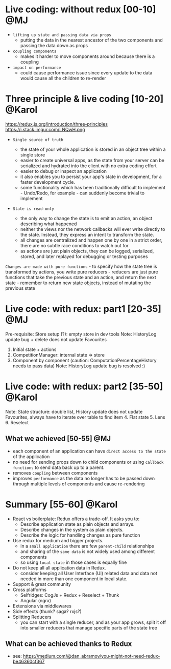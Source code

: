 # Live coding: without redux [00-10] @MJ
- `lifting up state and passing data via props` 
    - putting the data in the nearest ancestor of the two components and passing the data down as props
- `coupling components`
    - makes it harder to move components around because there is a coupling
- `impact on performance`
    - could cause performance issue since every update to the data would cause all the children to re-render

# Three principle & live coding [10-20] @Karol
https://redux.js.org/introduction/three-principles
https://i.stack.imgur.com/LNQwH.png

- `Single source of truth`
    - the state of your whole application is stored in an object tree within a single store
    - easier to create universal apps, as the state from your server can be serialized and hydrated into the client with no extra coding effort
    - easier to debug or inspect an application
    - it also enables you to persist your app's state in development, for a faster development cycle. 
    - some functionality which has been traditionally difficult to implement - Undo/Redo, for example - can suddenly become trivial to implement

- `State is read-only`
    - the only way to change the state is to emit an action, an object describing what happened
    - neither the views nor the network callbacks will ever write directly to the state. Instead, they express an intent to transform the state. 
    - all changes are centralized and happen one by one in a strict order, there are no subtle race conditions to watch out for
    - as actions are just plain objects, they can be logged, serialized, stored, and later replayed for debugging or testing purposes
    
`Changes are made with pure functions`
    - to specify how the state tree is transformed by actions, you write pure reducers
    - reducers are just pure functions that take the previous state and an action, and return the next state
    - remember to return new state objects, instead of mutating the previous state

# Live code: with redux: part1 [20-35] @MJ
Pre-requisite: Store setup (?): empty store in dev tools
Note: HistoryLog update bug + delete does not update Favourites
1. Initial state + actions
2. CompetitionManager: internal state => store
3. Component by component (caution: ComputationPercentageHistory needs to pass data)
Note: HistoryLog update bug is resolved :)

# Live code: with redux: part2 [35-50] @Karol
Note: State structure: double list, History update does not update Favourites, always have to iterate over table to find item
4. Flat state
5. Lens
6. Reselect

## What we achieved [50-55] @MJ
- each component of an application can have `direct access to the state` of the application 
- no need for sending props down to child components or using `callback functions` to send data back up to a parent.
- removes `coupling` between components
- improves `performance` as the data no longer has to be passed down through multiple levels of components and cause re-rendering

# Summary [55-60] @Karol
- React vs boilerplate: Redux offers a trade-off. It asks you to:
    - Describe application state as plain objects and arrays.
    - Describe changes in the system as plain objects.
    - Describe the logic for handling changes as pure function
- Use redux for medium and bigger projects. 
    - in a `small application` there are few `parent-child` relationships 
    - and sharing of the `same data` is not widely used among different components
    - so using `local state` in those cases is equally fine
- Do not keep all all application data in Redux.  
    - consider keeping all User Interface (UI) related data and data not needed in more than one component in local state.
- Support & great community
- Cross platforms
    - Selfridges: CogJs + Redux + Reselect + Thunk
    - Angular (ngrx)
- Extensions via middlewares
- Side effects (thunk? saga? rxjs?)
- Splitting Reducers
    - you can start with a single reducer, and as your app grows, split it off into smaller reducers that manage specific parts of the state tree
    
## What can be achieved thanks to Redux
- see: https://medium.com/@dan_abramov/you-might-not-need-redux-be46360cf367